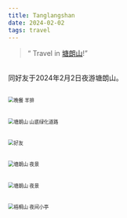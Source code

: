 ```yaml
---
title: Tanglangshan
date: 2024-02-02
tags: travel
---
```



> “ Travel in [塘朗山](https://baike.baidu.com/item/%E5%A1%98%E6%9C%97%E5%B1%B1/4497402)!”

## 
同好友于2024年2月2日夜游塘朗山。

##

<img src="20240202/20240202-1.jpg" alt="晚餐 羊排" style="zoom:70%;" />



##

<img src="20240202/20240202-2.jpg" alt="塘朗山 山底绿化道路" style="zoom:70%;" />



##

<img src="20240202/20240202-3.jpg" alt="好友" style="zoom:70%;" />



##

<img src="20240202/20240202-4.jpg" alt="塘朗山 夜景" style="zoom:70%;" />



##

<img src="20240202/20240202-5.jpg" alt="塘朗山 夜景" style="zoom:70%;" />



##

<img src="20240202/20240202-6.jpg" alt="梧桐山 夜间小亭" style="zoom:70%;" />





